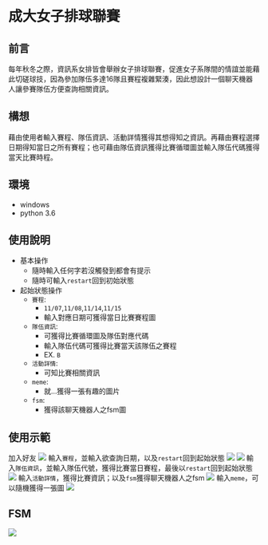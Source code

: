 # 成大女子排球聯賽

## 前言
每年秋冬之際，資訊系女排皆會舉辦女子排球聯賽，促進女子系隊間的情誼並能藉此切磋球技，因為參加隊伍多達16隊且賽程複雜緊湊，因此想設計一個聊天機器人讓參賽隊伍方便查詢相關資訊。

## 構想
藉由使用者輸入賽程、隊伍資訊、活動詳情獲得其想得知之資訊。再藉由賽程選擇日期得知當日之所有賽程；也可藉由隊伍資訊獲得比賽循環圖並輸入隊伍代碼獲得當天比賽時程。

## 環境
- windows
- python 3.6

## 使用說明
- 基本操作
	- 隨時輸入任何字若沒觸發到都會有提示
	- 隨時可輸入`restart`回到初始狀態
- 起始狀態操作</br>
	- `賽程`:  
		- `11/07`,`11/08`,`11/14`,`11/15`
		- 輸入對應日期可獲得當日比賽賽程圖
	- `隊伍資訊`:
		- 可獲得比賽循環圖及隊伍對應代碼
		- 輸入隊伍代碼可獲得比賽當天該隊伍之賽程
		- EX. `B`
	- `活動詳情`:
		- 可知比賽相關資訊
	- `meme`:
		- 就...獲得一張有趣的圖片
	- `fsm`:
		- 獲得該聊天機器人之fsm圖

## 使用示範
加入好友
![](https://i.imgur.com/FUpeMPz.png)
輸入`賽程`，並輸入欲查詢日期，以及`restart`回到起始狀態
![](https://i.imgur.com/jI3Q3OU.jpg)
![](https://i.imgur.com/WMgafiW.png)
輸入`隊伍資訊`，並輸入隊伍代號，獲得比賽當日賽程，最後以`restart`回到起始狀態
![](https://i.imgur.com/v2Ji0VC.jpg)
輸入`活動詳情`，獲得比賽資訊；以及`fsm`獲得聊天機器人之fsm
![](https://i.imgur.com/S07TeO0.png)
輸入`meme`，可以隨機獲得一張圖
![](https://i.imgur.com/t6p9Lsj.png)

## FSM
![](https://i.imgur.com/ExlNlEj.png)



		
